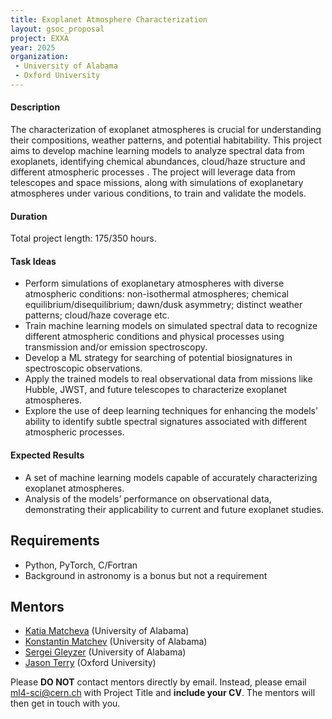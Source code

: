 ```yaml
---
title: Exoplanet Atmosphere Characterization
layout: gsoc_proposal
project: EXXA
year: 2025
organization:
 - University of Alabama
 - Oxford University
---
```


#### Description

The characterization of exoplanet atmospheres is crucial for understanding their compositions, weather patterns, and potential habitability. This project aims to develop machine learning models to analyze spectral data from exoplanets, identifying chemical abundances, cloud/haze structure and different atmospheric processes . The project will leverage data from telescopes and space missions, along with simulations of exoplanetary atmospheres under various conditions, to train and validate the models.

#### Duration

Total project length: 175/350 hours.

#### Task Ideas

  * Perform  simulations of exoplanetary atmospheres with diverse atmospheric conditions: non-isothermal atmospheres; chemical equilibrium/disequilibrium; dawn/dusk asymmetry; distinct weather patterns; cloud/haze coverage etc.
  * Train machine learning models on simulated spectral data to recognize different atmospheric conditions and physical processes using  transmission and/or emission spectroscopy.
  * Develop a ML strategy for searching of potential biosignatures in spectroscopic observations.
  * Apply the trained models to real observational data from missions like Hubble, JWST, and future telescopes to characterize exoplanet atmospheres.
  * Explore the use of deep learning techniques for enhancing the models’ ability to identify subtle spectral signatures associated with different atmospheric processes.


#### Expected Results

  * A set of machine learning models capable of accurately characterizing exoplanet atmospheres.
  * Analysis of the models’ performance on observational data, demonstrating their applicability to current and future exoplanet studies.



## Requirements

* Python, PyTorch, C/Fortran
* Background in astronomy is a bonus but not a requirement

<!---## Test
Use [this link](https://docs.google.com/document/d/1t2cSxEx3vIa6uirfkMkF92rWZM4tTJ_V-lkpYSdukVQ/edit?usp=sharing) for instructions on completing the test.-->

## Mentors

* [Katia Matcheva](mailto:ml4-sci@cern.ch) (University of Alabama)
* [Konstantin Matchev](mailto:ml4-sci@cern.ch) (University of Alabama)
* [Sergei Gleyzer](mailto:ml4-sci@cern.ch) (University of Alabama)
* [Jason Terry](mailto:jpterry@uga.edu) (Oxford University)

Please **DO NOT** contact mentors directly by email. Instead, please email [ml4-sci@cern.ch](mailto:ml4-sci@cern.ch) with Project Title and **include your CV**. The mentors will then get in touch with you.
